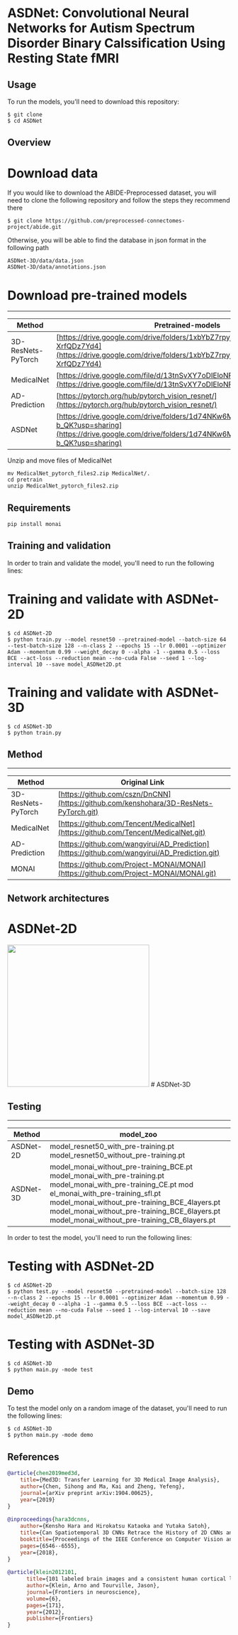 # ASDNet: Convolutional Neural Networks for Autism Spectrum Disorder Binary Calssification Using Resting State fMRI
## Usage

To run the models, you'll need to download this repository:
```
$ git clone 
$ cd ASDNet
```
## Overview
# Download data
If you would like to download the ABIDE-Preprocessed dataset, you will need to clone the following repository and follow the steps they recommend there
```
$ git clone https://github.com/preprocessed-connectomes-project/abide.git
```
Otherwise, you will be able to find the database in json format in the following path
```
ASDNet-3D/data/data.json
ASDNet-3D/data/annotations.json
```
# Download pre-trained models

----------
| Method | Pretrained-models |
|---|---|
| 3D-ResNets-PyTorch |[https://drive.google.com/drive/folders/1xbYbZ7rpyjftI_KCk6YuL-XrfQDz7Yd4](https://drive.google.com/drive/folders/1xbYbZ7rpyjftI_KCk6YuL-XrfQDz7Yd4)|
| MedicalNet |[https://drive.google.com/file/d/13tnSvXY7oDIEloNFiGTsjUIYfS3g3BfG/view](https://drive.google.com/file/d/13tnSvXY7oDIEloNFiGTsjUIYfS3g3BfG/view)|
| AD-Prediction |[https://pytorch.org/hub/pytorch_vision_resnet/](https://pytorch.org/hub/pytorch_vision_resnet/)|
| ASDNet |[https://drive.google.com/drive/folders/1d74NKw6Md4difhD4p8HPeGXvXr2-b_QK?usp=sharing](https://drive.google.com/drive/folders/1d74NKw6Md4difhD4p8HPeGXvXr2-b_QK?usp=sharing)|

Unzip and move files of MedicalNet
```
mv MedicalNet_pytorch_files2.zip MedicalNet/.
cd pretrain
unzip MedicalNet_pytorch_files2.zip
```

## Requirements
```
pip install monai
```
## Training and validation
In order to train and validate the model, you'll need to run the following lines:
# Training and validate with ASDNet-2D
```
$ cd ASDNet-2D
$ python train.py --model resnet50 --pretrained-model --batch-size 64 --test-batch-size 128 --n-class 2 --epochs 15 --lr 0.0001 --optimizer Adam --momentum 0.99 --weight_decay 0 --alpha -1 --gamma 0.5 --loss BCE --act-loss --reduction mean --no-cuda False --seed 1 --log-interval 10 --save model_ASDNet2D.pt 
```
# Training and validate with ASDNet-3D
```
$ cd ASDNet-3D
$ python train.py 
```
## Method

----------
| Method | Original Link |
|---|---|
| 3D-ResNets-PyTorch |[https://github.com/cszn/DnCNN](https://github.com/kenshohara/3D-ResNets-PyTorch.git)|
| MedicalNet |[https://github.com/Tencent/MedicalNet](https://github.com/Tencent/MedicalNet.git)|
| AD-Prediction |[https://github.com/wangyirui/AD_Prediction](https://github.com/wangyirui/AD_Prediction.git)|
| MONAI |[https://github.com/Project-MONAI/MONAI](https://github.com/Project-MONAI/MONAI.git)|

## Network architectures
# ASDNet-2D
<img src="ASDNet/ASDNet2D.png" height="320px"/> 
# ASDNet-3D

## Testing
----------
| Method | model_zoo |
|---|---|
| ASDNet-2D |model_resnet50_with_pre-training.pt model_resnet50_without_pre-training.pt|
| ASDNet-3D |model_monai_without_pre-training_BCE.pt model_monai_with_pre-training.pt model_monai_with_pre-training_CE.pt mod el_monai_with_pre-training_sfl.pt model_monai_without_pre-training_BCE_4layers.pt model_monai_without_pre-training_BCE_6layers.pt model_monai_without_pre-training_CB_6layers.pt|


In order to test the model, you'll need to run the following lines:
# Testing with ASDNet-2D
```
$ cd ASDNet-2D
$ python test.py --model resnet50 --pretrained-model --batch-size 128 --n-class 2 --epochs 15 --lr 0.0001 --optimizer Adam --momentum 0.99 --weight_decay 0 --alpha -1 --gamma 0.5 --loss BCE --act-loss --reduction mean --no-cuda False --seed 1 --log-interval 10 --save model_ASDNet2D.pt
```
# Testing with ASDNet-3D
```
$ cd ASDNet-3D
$ python main.py -mode test
```
## Demo
To test the model only on a random image of the dataset, you'll need to run the following lines:
```
$ cd ASDNet-3D
$ python main.py -mode demo
```

## References
```BibTex
@article{chen2019med3d,
    title={Med3D: Transfer Learning for 3D Medical Image Analysis},
    author={Chen, Sihong and Ma, Kai and Zheng, Yefeng},
    journal={arXiv preprint arXiv:1904.00625},
    year={2019}
}
    
@inproceedings{hara3dcnns,
    author={Kensho Hara and Hirokatsu Kataoka and Yutaka Satoh},
    title={Can Spatiotemporal 3D CNNs Retrace the History of 2D CNNs and ImageNet?},
    booktitle={Proceedings of the IEEE Conference on Computer Vision and Pattern Recognition (CVPR)},
    pages={6546--6555},
    year={2018},
}
    
@article{klein2012101,
      title={101 labeled brain images and a consistent human cortical labeling protocol},
      author={Klein, Arno and Tourville, Jason},
      journal={Frontiers in neuroscience},
      volume={6},
      pages={171},
      year={2012},
      publisher={Frontiers}
}

```
